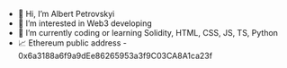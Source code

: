 - 👋 Hi, I’m Albert Petrovskyi
- 👀 I’m interested in Web3 developing
- 🌱 I’m currently coding or learning Solidity, HTML, CSS, JS, TS, Python
- 📈 Ethereum public address - 0x6a3188a6f9a9dEe86265953a3f9C03CA8A1ca23f
